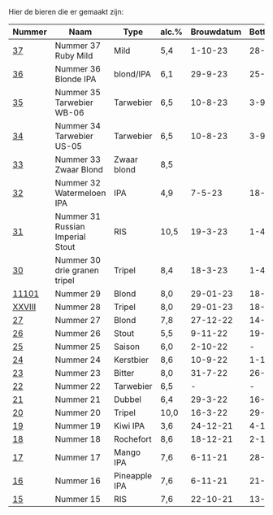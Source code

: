 Hier de bieren die er gemaakt zijn:

Nummer | Naam | Type | alc.% | Brouwdatum | Botteldatum | Voorraad
-----------------------------| ------- | ------ | ------ | ------ |  -- | ---
[37](bieren/37-ruby-mild.md)     | Nummer 37 Ruby Mild | Mild | 5,4 | 1-10-23 | 28-10-23 | Ja
[36](bieren/36-blonde-ipa.md)     | Nummer 36 Blonde IPA | blond/IPA | 6,1 | 29-9-23 | 25-10-23 | Ja
[35](bieren/35-tarwebier-wb-06.md)     | Nummer 35 Tarwebier WB-06 | Tarwebier | 6,5 | 10-8-23 | 3-9-23 | Ja
[34](bieren/34-tarwebier-us-05.md)     | Nummer 34 Tarwebier US-05 | Tarwebier | 6,5 | 10-8-23 | 3-9-23 | Ja
[33](bieren/33-zwaar-blond.md)     | Nummer 33 Zwaar Blond | Zwaar blond | 8,5 |  |  | Ja
[32](bieren/32-watermeloen-ipa.md)     | Nummer 32 Watermeloen IPA | IPA | 4,9 | 7-5-23 | 18-5-23 | Ja
[31](bieren/31-ris.md)     | Nummer 31 Russian Imperial Stout | RIS | 10,5 | 19-3-23 | 1-4-23 | Ja
[30](bieren/30-drie-granen-tripel.md)     | Nummer 30 drie granen tripel | Tripel | 8,4 | 18-3-23 | 1-4-23 | Ja
[11101](bieren/11101-blond.md)    | Nummer 29 | Blond | 8,0 | 29-01-23 | 18-02-23 | Ja
[XXVIII](bieren/xxviii-tripel.md)    | Nummer 28 | Tripel | 8,0 | 29-01-23 | 18-02-23 | Nee 
[27](bieren/27-blond.md)     | Nummer 27 | Blond  | 7,8 | 27-12-22 | 14-01-23 | Nee
[26](bieren/26-coffee-chocolate-milky-stout.md)     | Nummer 26 | Stout  | 5,5 | 9-11-22 | 19-11-22 | Ja
[25](bieren/25-saison.md)    | Nummer 25 | Saison | 6,0 | 2-10-22 | - | Nee
[24](bieren/24-kerstbier.md) | Nummer 24 | Kerstbier | 8,6 | 10-9-22 | 1-10-22 | Ja
[23](bieren/23-london-bitter.md)     | Nummer 23 | Bitter  | 8,0 | 31-7-22 | 26-8-22 | Nee
[22](bieren/22-american-wheat-beer.md)     | Nummer 22 | Tarwebier  | 6,5 | - | - | Nee
[21](bieren/21-dubbel-stout-biab.md)     | Nummer 21 | Dubbel  | 6,4 | 29-3-22 | 16-4-22 | Nee
[20](bieren/20-tripel-biab.md)     | Nummer 20 | Tripel  | 10,0 | 16-3-22 | 29-3-22 | Nee
[19](bieren/19-kiwi-ipa.md)     | Nummer 19 | Kiwi IPA | 3,6 | 24-12-21 | 4-1-22 | Nee
[18](bieren/18-rochefort-10.md)     | Nummer 18 | Rochefort  | 8,6 | 18-12-21 | 2-1-22 | Nee
[17](bieren/17-mango-ipa.md)     | Nummer 17 | Mango IPA  | 7,6 | 6-11-21 | 28-11-21 | Nee
[16](bieren/16-pineapple-ipa.md)     | Nummer 16 | Pineapple IPA  | 7,6 | 6-11-21 | 21-11-21 | Nee
[15](bieren/15-russian-imperial-stout.md)     | Nummer 15 | RIS  | 7,6 | 22-10-21 | 13-11-21 | Ja
